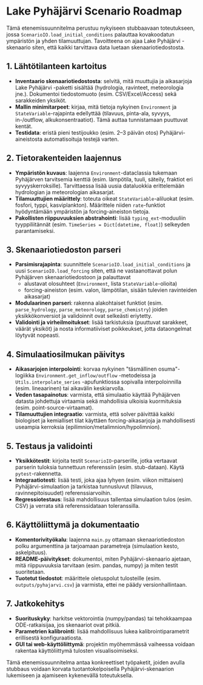 # Lake Pyhäjärvi Scenario Roadmap

Tämä etenemissuunnitelma perustuu nykyiseen stubbaavaan toteutukseen, jossa `ScenarioIO.load_initial_conditions` palauttaa kovakoodatun ympäristön ja yhden tilamuuttujan. Tavoitteena on ajaa Lake Pyhäjärvi -skenaario siten, että kaikki tarvittava data luetaan skenaariotiedostosta.

## 1. Lähtötilanteen kartoitus
- **Inventaario skenaariotiedostosta**: selvitä, mitä muuttujia ja aikasarjoja Lake Pyhäjärvi -paketti sisältää (hydrologia, ravinteet, meteorologia jne.). Dokumentoi tiedostomuoto (esim. CSV/Excel/Access) sekä sarakkeiden yksiköt.
- **Mallin minimitarpeet**: kirjaa, mitä tietoja nykyinen `Environment` ja `StateVariable`-rajapinta edellyttää (tilavuus, pinta-ala, syvyys, in-/outflow, alkukonsentraatiot). Tämä auttaa tunnistamaan puuttuvat kentät.
- **Testidata**: eristä pieni testijoukko (esim. 2–3 päivän otos) Pyhäjärvi-aineistosta automatisoituja testejä varten.

## 2. Tietorakenteiden laajennus
- **Ympäristön kuvaus**: laajenna `Environment`-dataclassia tukemaan Pyhäjärven tarvitsemia kenttiä (esim. lämpötila, tuuli, säteily, fraktiot eri syvyyskerroksille). Tarvittaessa lisää uusia dataluokkia erittelemään hydrologian ja meteorologian aikasarjat.
- **Tilamuuttujien määrittely**: toteuta oikeat `StateVariable`-aliluokat (esim. fosfori, typpi, kasviplankton). Määrittele niiden `rate`-funktiot hyödyntämään ympäristön ja forcing-aineiston tietoja.
- **Pakollisten riippuvuuksien abstrahointi**: lisää `typing_ext`-moduuliin tyyppiliitännät (esim. `TimeSeries = Dict[datetime, float]`) selkeyden parantamiseksi.

## 3. Skenaariotiedoston parseri
- **Parsimisrajapinta**: suunnittele `ScenarioIO.load_initial_conditions` ja uusi `ScenarioIO.load_forcing` siten, että ne vastaanottavat polun Pyhäjärven skenaariotiedostoon ja palauttavat 
  - alustavat olosuhteet (`Environment`, lista `StateVariable`-olioita)
  - forcing-aineiston (esim. valon, lämpötilan, sisään tulevien ravinteiden aikasarjat)
- **Modulaarinen parseri**: rakenna alakohtaiset funktiot (esim. `parse_hydrology`, `parse_meteorology`, `parse_chemistry`) joiden yksikkökonversiot ja validoinnit ovat selkeästi eriytetty.
- **Validointi ja virheilmoitukset**: lisää tarkistuksia (puuttuvat sarakkeet, väärät yksiköt) ja nosta informatiiviset poikkeukset, jotta dataongelmat löytyvät nopeasti.

## 4. Simulaatiosilmukan päivitys
- **Aikasarjojen interpolointi**: korvaa nykyinen "täsmällinen osuma"-logiikka `Environment.get_inflow/outflow` -metodeissa ja `Utils.interpolate_series` -apufunktiossa sopivalla interpoloinnilla (esim. lineaarinen) tai aikavälin keskiarvolla.
- **Veden tasapainotus**: varmista, että simulaatio käyttää Pyhäjärven datasta johdettuja virtaamia sekä mahdollisia ulkoisia kuormituksia (esim. point-source-virtaamat).
- **Tilamuuttujien integraatio**: varmista, että solver päivittää kaikki biologiset ja kemialliset tilat käyttäen forcing-aikasarjoja ja mahdollisesti useampia kerroksia (epilimnion/metalimnion/hypolimnion).

## 5. Testaus ja validointi
- **Yksikkötestit**: kirjoita testit `ScenarioIO`-parserille, jotka vertaavat parserin tuloksia tunnettuun referenssiin (esim. stub-dataan). Käytä `pytest`-rakennetta.
- **Integraatiotesti**: lisää testi, joka ajaa lyhyen (esim. viikon mittaisen) Pyhäjärvi-simulaation ja tarkistaa tunnusluvut (tilavuus, ravinnepitoisuudet) referenssiarvoihin.
- **Regressiotestaus**: lisää mahdollisuus tallentaa simulaation tulos (esim. CSV) ja verrata sitä referenssidataan toleranssilla.

## 6. Käyttöliittymä ja dokumentaatio
- **Komentorivityökalu**: laajenna `main.py` ottamaan skenaariotiedoston polku argumenttina ja tarjoamaan parametreja (simulaation kesto, askelpituus).
- **README-päivitykset**: dokumentoi, miten Pyhäjärvi-skenaario ajetaan, mitä riippuvuuksia tarvitaan (esim. pandas, numpy) ja miten testit suoritetaan.
- **Tuotetut tiedostot**: määrittele oletuspolut tulosteille (esim. `outputs/pyhajarvi.csv`) ja varmista, ettei ne päädy versionhallintaan.

## 7. Jatkokehitys
- **Suorituskyky**: harkitse vektorointia (numpy/pandas) tai tehokkaampaa ODE-ratkaisijaa, jos skenaariot ovat pitkiä.
- **Parametrien kalibrointi**: lisää mahdollisuus lukea kalibrointiparametrit erillisestä konfiguraatiosta.
- **GUI tai web-käyttöliittymä**: projektin myöhemmässä vaiheessa voidaan rakentaa käyttöliittymä tulosten visualisoimiseksi.

Tämä etenemissuunnitelma antaa konkreettiset työpaketit, joiden avulla stubbaus voidaan korvata tuotantokelpoisella Pyhäjärvi-skenaarion lukemiseen ja ajamiseen kykenevällä toteutuksella.
